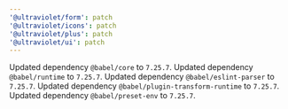 ```yaml
---
'@ultraviolet/form': patch
'@ultraviolet/icons': patch
'@ultraviolet/plus': patch
'@ultraviolet/ui': patch
---
```


Updated dependency `@babel/core` to `7.25.7`.
Updated dependency `@babel/runtime` to `7.25.7`.
Updated dependency `@babel/eslint-parser` to `7.25.7`.
Updated dependency `@babel/plugin-transform-runtime` to `7.25.7`.
Updated dependency `@babel/preset-env` to `7.25.7`.
